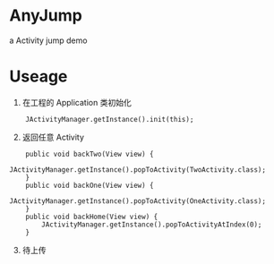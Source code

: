 # AnyJump
a Activity jump demo
# Useage
1. 在工程的 Application 类初始化
```
    JActivityManager.getInstance().init(this);
```
2. 返回任意 Activity
```
    public void backTwo(View view) {
        JActivityManager.getInstance().popToActivity(TwoActivity.class);
    }
    public void backOne(View view) {
        JActivityManager.getInstance().popToActivity(OneActivity.class);
    }
    public void backHome(View view) {
        JActivityManager.getInstance().popToActivityAtIndex(0);
    }
```

3. 待上传


